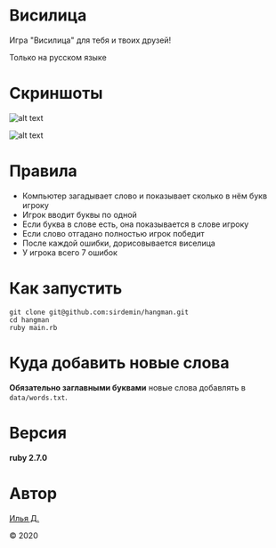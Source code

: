 # Висилица

Игра "Висилица" для тебя и твоих друзей!

Только на русском языке

# Скриншоты

![alt text](https://i.imgur.com/DTeej0D.jpg)

![alt text](https://i.imgur.com/I8Yq9J8.jpg)

# Правила

* Компьютер загадывает слово и показывает сколько в нём букв игроку
* Игрок вводит буквы по одной
* Если буква в слове есть, она показывается в слове игроку
* Если слово отгадано полностью игрок победит
* После каждой ошибки, дорисовывается виселица
* У игрока всего 7 ошибок


# Как запустить

```
git clone git@github.com:sirdemin/hangman.git
cd hangman
ruby main.rb
```

# Куда добавить новые слова

**Обязательно заглавными буквами** новые слова добавлять в `data/words.txt`. 

# Версия

**ruby 2.7.0**

# Автор

[Илья Д.](https://github.com/sirdemin)

© 2020
